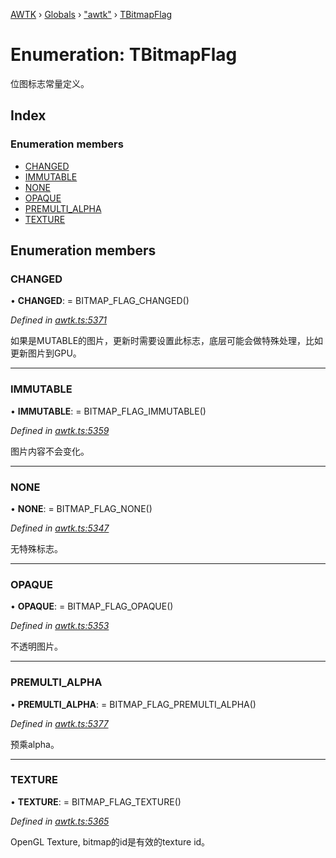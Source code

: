 [AWTK](../README.md) › [Globals](../globals.md) › ["awtk"](../modules/_awtk_.md) › [TBitmapFlag](_awtk_.tbitmapflag.md)

# Enumeration: TBitmapFlag

位图标志常量定义。

## Index

### Enumeration members

* [CHANGED](_awtk_.tbitmapflag.md#changed)
* [IMMUTABLE](_awtk_.tbitmapflag.md#immutable)
* [NONE](_awtk_.tbitmapflag.md#none)
* [OPAQUE](_awtk_.tbitmapflag.md#opaque)
* [PREMULTI_ALPHA](_awtk_.tbitmapflag.md#premulti_alpha)
* [TEXTURE](_awtk_.tbitmapflag.md#texture)

## Enumeration members

###  CHANGED

• **CHANGED**: =  BITMAP_FLAG_CHANGED()

*Defined in [awtk.ts:5371](https://github.com/zlgopen/awtk-binding/blob/5d4a8e9/tools/code_gen/js/output/awtk.ts#L5371)*

如果是MUTABLE的图片，更新时需要设置此标志，底层可能会做特殊处理，比如更新图片到GPU。

___

###  IMMUTABLE

• **IMMUTABLE**: =  BITMAP_FLAG_IMMUTABLE()

*Defined in [awtk.ts:5359](https://github.com/zlgopen/awtk-binding/blob/5d4a8e9/tools/code_gen/js/output/awtk.ts#L5359)*

图片内容不会变化。

___

###  NONE

• **NONE**: =  BITMAP_FLAG_NONE()

*Defined in [awtk.ts:5347](https://github.com/zlgopen/awtk-binding/blob/5d4a8e9/tools/code_gen/js/output/awtk.ts#L5347)*

无特殊标志。

___

###  OPAQUE

• **OPAQUE**: =  BITMAP_FLAG_OPAQUE()

*Defined in [awtk.ts:5353](https://github.com/zlgopen/awtk-binding/blob/5d4a8e9/tools/code_gen/js/output/awtk.ts#L5353)*

不透明图片。

___

###  PREMULTI_ALPHA

• **PREMULTI_ALPHA**: =  BITMAP_FLAG_PREMULTI_ALPHA()

*Defined in [awtk.ts:5377](https://github.com/zlgopen/awtk-binding/blob/5d4a8e9/tools/code_gen/js/output/awtk.ts#L5377)*

预乘alpha。

___

###  TEXTURE

• **TEXTURE**: =  BITMAP_FLAG_TEXTURE()

*Defined in [awtk.ts:5365](https://github.com/zlgopen/awtk-binding/blob/5d4a8e9/tools/code_gen/js/output/awtk.ts#L5365)*

OpenGL Texture, bitmap的id是有效的texture id。
